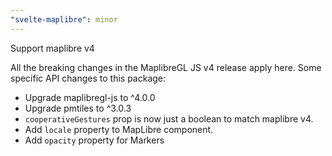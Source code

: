 ```yaml
---
"svelte-maplibre": minor
---
```


Support maplibre v4

All the breaking changes in the MaplibreGL JS v4 release apply here. Some specific API changes to this package:

- Upgrade maplibregl-js to ^4.0.0
- Upgrade pmtiles to ^3.0.3
- `cooperativeGestures` prop is now just a boolean to match maplibre v4. 
- Add `locale` property to MapLibre component.
- Add `opacity` property for Markers
